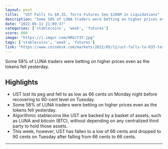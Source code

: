 ```yaml
---
layout: post
title:  "UST Falls to $0.35, Terra Futures See $106M in Liquidations"
description: "Some 58% of LUNA traders were betting on higher prices even as the tokens fell yesterday."
date: "2022-05-11 21:09:37"
categories: ['stablecoins', 'week', 'futures']
score: 666
image: "https://i.imgur.com/HRGrY3T.jpg"
tags: ['stablecoins', 'week', 'futures']
link: "https://www.coindesk.com/markets/2022/05/11/ust-falls-to-035-terra-futures-see-106m-in-liquidations/"
---
```


Some 58% of LUNA traders were betting on higher prices even as the tokens fell yesterday.

## Highlights

- UST lost its peg and fell to as low as 66 cents on Monday night before recovering to 90-cent level on Tuesday.
- Some 58% of LUNA traders were betting on higher prices even as the tokens fell yesterday.
- Algorithmic stablecoins like UST are backed by a basket of assets, such as LUNA and bitcoin (BTC), without depending on any centralized third party to hold those assets.
- This week, however, UST has fallen to a low of 66 cents and dropped to 90 cents on Tuesday after falling from 66 cents to 66 cents.

---
